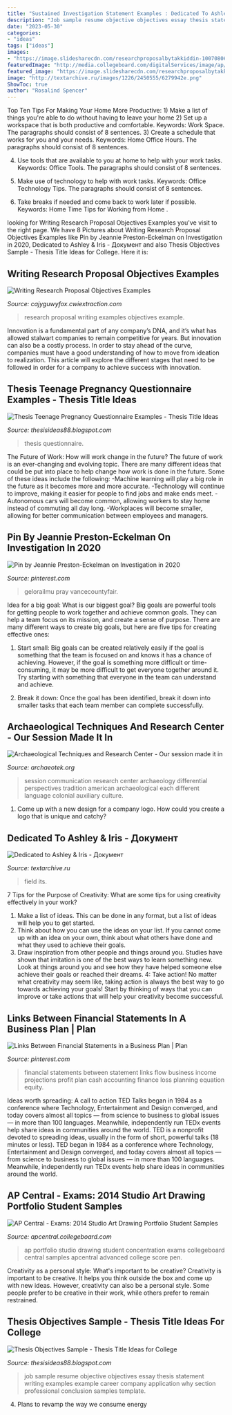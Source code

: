 ```yaml
---
title: "Sustained Investigation Statement Examples : Dedicated To Ashley &amp; Iris"
description: "Job sample resume objective objectives essay thesis statement writing examples example career company application why section professional conclusion samples template"
date: "2023-05-30"
categories:
- "ideas"
tags: ["ideas"]
images:
- "https://image.slidesharecdn.com/researchproposalbytakkiddin-100708060115-phpapp02/95/model-example-of-research-proposal-37-728.jpg?cb=1278569534"
featuredImage: "http://media.collegeboard.com/digitalServices/image/ap/apstudioart/Dr_C_6_Lee_4.jpg"
featured_image: "https://image.slidesharecdn.com/researchproposalbytakkiddin-100708060115-phpapp02/95/model-example-of-research-proposal-37-728.jpg?cb=1278569534"
image: "http://textarchive.ru/images/1226/2450555/6279942e.png"
ShowToc: true
author: "Rosalind Spencer"
---
```



Top Ten Tips For Making Your Home More Productive: 1) Make a list of things you're able to do without having to leave your home
2) Set up a workspace that is both productive and comfortable. Keywords: Work Space. The paragraphs should consist of 8 sentences.
3) Create a schedule that works for you and your needs. Keywords: Home Office Hours. The paragraphs should consist of 8 sentences.

4) Use tools that are available to you at home to help with your work tasks. Keywords: Office Tools. The paragraphs should consist of 8 sentences.

5) Make use of technology to help with work tasks. Keywords: Office Technology Tips. The paragraphs should consist of 8 sentences.

6) Take breaks if needed and come back to work later if possible. Keywords: Home Time Tips for Working from Home .

	

		
looking for Writing Research Proposal Objectives Examples you've visit to the right page. We have 8 Pictures about Writing Research Proposal Objectives Examples like Pin by Jeannie Preston-Eckelman on Investigation in 2020, Dedicated to Ashley &amp; Iris - Документ and also Thesis Objectives Sample - Thesis Title Ideas for College. Here it is:
		
    
## Writing Research Proposal Objectives Examples

<img loading=lazy src="https://image.slidesharecdn.com/researchproposalbytakkiddin-100708060115-phpapp02/95/model-example-of-research-proposal-37-728.jpg?cb=1278569534" onerror="this.onerror=null;this.src='https://tse4.mm.bing.net/th?id=OIP.wtD2fIB1juP7LbNPdFqf1gHaKe&amp;pid=15.1';" alt="Writing Research Proposal Objectives Examples">

_Source: cajyguwyfox.cwiextraction.com_

>research proposal writing examples objectives example. 

	

Innovation is a fundamental part of any company’s DNA, and it’s what has allowed stalwart companies to remain competitive for years. But innovation can also be a costly process. In order to stay ahead of the curve, companies must have a good understanding of how to move from ideation to realization. This article will explore the different stages that need to be followed in order for a company to achieve success with innovation.

    
## Thesis Teenage Pregnancy Questionnaire Examples - Thesis Title Ideas

<img loading=lazy src="https://i1.rgstatic.net/publication/11611842_Teenage_pregnancy/links/09e4150750751c57f4000000/largepreview.png" onerror="this.onerror=null;this.src='https://tse2.mm.bing.net/th?id=OIP.cj7BnYCvUeqnAmfaVKM6iQHaJq&amp;pid=15.1';" alt="Thesis Teenage Pregnancy Questionnaire Examples - Thesis Title Ideas">

_Source: thesisideas88.blogspot.com_

>thesis questionnaire. 

	

The Future of Work: How will work change in the future?
The future of work is an ever-changing and evolving topic. There are many different ideas that could be put into place to help change how work is done in the future. Some of these ideas include the following: 
-Machine learning will play a big role in the future as it becomes more and more accurate. 
-Technology will continue to improve, making it easier for people to find jobs and make ends meet. 
-Autonomous cars will become common, allowing workers to stay home instead of commuting all day long. 
-Workplaces will become smaller, allowing for better communication between employees and managers.

    
## Pin By Jeannie Preston-Eckelman On Investigation In 2020

<img loading=lazy src="https://i.pinimg.com/originals/9a/ba/52/9aba520acf1fddb86f1ed463df681791.jpg" onerror="this.onerror=null;this.src='https://tse2.mm.bing.net/th?id=OIP.MaJJAtXT0LvyEmFCCefuoAHaJl&amp;pid=15.1';" alt="Pin by Jeannie Preston-Eckelman on Investigation in 2020">

_Source: pinterest.com_

>gelorailmu pray vancecountyfair. 

	

Idea for a big goal: What is our biggest goal?
Big goals are powerful tools for getting people to work together and achieve common goals. They can help a team focus on its mission, and create a sense of purpose. 
There are many different ways to create big goals, but here are five tips for creating effective ones: 

1. Start small: Big goals can be created relatively easily if the goal is something that the team is focused on and knows it has a chance of achieving. However, if the goal is something more difficult or time-consuming, it may be more difficult to get everyone together around it. Try starting with something that everyone in the team can understand and achieve. 

2. Break it down: Once the goal has been identified, break it down into smaller tasks that each team member can complete successfully.

    
## Archaeological Techniques And Research Center - ﻿Our Session Made It In

<img loading=lazy src="http://archaeotek.org/yahoo_site_admin/assets/images/TAG2012-Coverpage.9085538_std.jpg" onerror="this.onerror=null;this.src='https://tse2.mm.bing.net/th?id=OIP.XXx_plX5GA0qLIz8-STr0wHaJl&amp;pid=15.1';" alt="Archaeological Techniques and Research Center - ﻿Our session made it in">

_Source: archaeotek.org_

>session communication research center archaeology differential perspectives tradition american archaeological each different language colonial auxiliary culture. 

	

1. Come up with a new design for a company logo. How could you create a logo that is unique and catchy?

    
## Dedicated To Ashley &amp; Iris - Документ

<img loading=lazy src="http://textarchive.ru/images/1226/2450555/6279942e.png" onerror="this.onerror=null;this.src='https://tse2.mm.bing.net/th?id=OIP.U0K6Jb5pIJPRJlf6PqaCbgAAAA&amp;pid=15.1';" alt="Dedicated to Ashley &amp; Iris - Документ">

_Source: textarchive.ru_

>field its. 

	

7 Tips for the Purpose of Creativity: What are some tips for using creativity effectively in your work?
1. Make a list of ideas. This can be done in any format, but a list of ideas will help you to get started.
2. Think about how you can use the ideas on your list. If you cannot come up with an idea on your own, think about what others have done and what they used to achieve their goals.
3. Draw inspiration from other people and things around you. Studies have shown that imitation is one of the best ways to learn something new. Look at things around you and see how they have helped someone else achieve their goals or reached their dreams.
4: Take action! No matter what creativity may seem like, taking action is always the best way to go towards achieving your goals! Start by thinking of ways that you can improve or take actions that will help your creativity become successful.

    
## Links Between Financial Statements In A Business Plan | Plan

<img loading=lazy src="https://i.pinimg.com/originals/e8/df/42/e8df4243799382f0486d0e4e913e132c.png" onerror="this.onerror=null;this.src='https://tse4.mm.bing.net/th?id=OIP.oUJQuegJ_tErM4O-8X8BaAHaFh&amp;pid=15.1';" alt="Links Between Financial Statements in a Business Plan | Plan">

_Source: pinterest.com_

>financial statements between statement links flow business income projections profit plan cash accounting finance loss planning equation equity. 

	

Ideas worth spreading: A call to action
TED Talks began in 1984 as a conference where Technology, Entertainment and Design converged, and today covers almost all topics — from science to business to global issues — in more than 100 languages. Meanwhile, independently run TEDx events help share ideas in communities around the world.
TED is a nonprofit devoted to spreading ideas, usually in the form of short, powerful talks (18 minutes or less). TED began in 1984 as a conference where Technology, Entertainment and Design converged, and today covers almost all topics — from science to business to global issues — in more than 100 languages. Meanwhile, independently run TEDx events help share ideas in communities around the world.

    
## AP Central - Exams: 2014 Studio Art Drawing Portfolio Student Samples

<img loading=lazy src="http://media.collegeboard.com/digitalServices/image/ap/apstudioart/Dr_C_6_Lee_4.jpg" onerror="this.onerror=null;this.src='https://tse4.mm.bing.net/th?id=OIP.E6k-FBeDoynz7DyVDCbDUAHaFI&amp;pid=15.1';" alt="AP Central - Exams: 2014 Studio Art Drawing Portfolio Student Samples">

_Source: apcentral.collegeboard.com_

>ap portfolio studio drawing student concentration exams collegeboard central samples apcentral advanced college score pen. 

	

Creativity as a personal style: What's important to be creative?
Creativity is important to be creative. It helps you think outside the box and come up with new ideas. However, creativity can also be a personal style. Some people prefer to be creative in their work, while others prefer to remain restrained.

    
## Thesis Objectives Sample - Thesis Title Ideas For College

<img loading=lazy src="https://i.pinimg.com/originals/5c/30/fe/5c30fe85c1a17684921b07894e121ae2.jpg" onerror="this.onerror=null;this.src='https://tse1.mm.bing.net/th?id=OIP.HDnuf9NQLVmONHCd8c7I0QHaJl&amp;pid=15.1';" alt="Thesis Objectives Sample - Thesis Title Ideas for College">

_Source: thesisideas88.blogspot.com_

>job sample resume objective objectives essay thesis statement writing examples example career company application why section professional conclusion samples template. 

	

4. Plans to revamp the way we consume energy 

